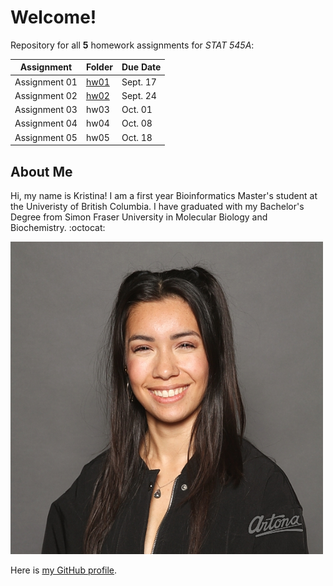 # Welcome!

Repository for all **5** homework assignments for *STAT 545A*:

Assignment | Folder | Due Date 
-----------|--------|----------
Assignment 01 | [hw01](https://github.com/STAT545-UBC-hw-2019-20/stat545-hw-kristinawright/tree/master/hw01) | Sept. 17 
Assignment 02 | [hw02](https://github.com/STAT545-UBC-hw-2019-20/stat545-hw-kristinawright/tree/master/hw02) | Sept. 24 
Assignment 03 | hw03 | Oct. 01 
Assignment 04 | hw04 | Oct. 08 
Assignment 05 | hw05 | Oct. 18 

## About Me

Hi, my name is Kristina!  I am a first year Bioinformatics Master's student at the Univeristy of British Columbia.  I have graduated with my Bachelor's Degree from Simon Fraser University in Molecular Biology and Biochemistry.  :octocat: 

![](SFU19-PB-3107.jpg)

Here is [my GitHub profile](https://github.com/kristinawright).

